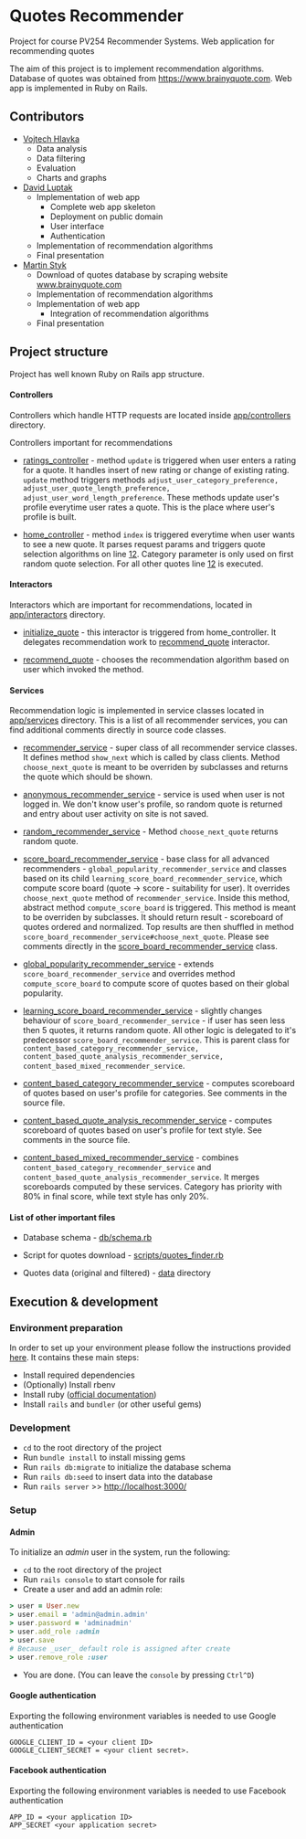 # Quotes Recommender
Project for course PV254 Recommender Systems. Web application for recommending quotes

The aim of this project is to implement recommendation algorithms. Database of quotes was obtained from https://www.brainyquote.com. 
Web app is implemented in Ruby on Rails.

## Contributors
* [Vojtech Hlavka](https://github.com/vojtechhlavka) 
  * Data analysis
  * Data filtering
  * Evaluation
  * Charts and graphs
* [David Luptak](https://github.com/DavidLuptak) 
  * Implementation of web app
    * Complete web app skeleton
    * Deployment on public domain
    * User interface
    * Authentication
  * Implementation of recommendation algorithms
  * Final presentation
* [Martin Styk](https://github.com/MartinStyk) 
  * Download of quotes database by scraping website www.brainyquote.com
  * Implementation of recommendation algorithms
  * Implementation of web app
    * Integration of recommendation algorithms 
  * Final presentation

## Project structure
Project has well known Ruby on Rails app structure.

#### Controllers
Controllers which handle HTTP requests are located inside [app/controllers](./app/controllers) directory.

Controllers important for recommendations
* [ratings_controller](./app/controllers/ratings_controller.rb) - method ``update`` is triggered when user enters a rating for a quote.  It handles insert of new rating or change of existing rating. ``update``  method triggers methods ``adjust_user_category_preference, adjust_user_quote_length_preference, adjust_user_word_length_preference``. These methods update user's profile everytime user rates a quote. This is the place where user's profile is built.

* [home_controller](./app/controllers/home_controller.rb) - method ``index`` is triggered everytime when user wants to see a new quote. It parses request params and triggers quote selection algorithms on line [12](./app/controllers/home_controller.rb#L12). Category parameter is only used on first random quote selection. For all other quotes line [12](./app/controllers/home_controller.rb#L12) is executed.


#### Interactors
Interactors which are important for recommendations, located in [app/interactors](./app/interactors) directory.

* [initialize_quote](./app/interactors/initialize_quote.rb) - this interactor is triggered from home_controller. It delegates recommendation work to [recommend_quote](./app/interactors/recommend_quote.rb) interactor.

* [recommend_quote](./app/interactors/recommend_quote.rb) - chooses the recommendation algorithm based on user which invoked the method.

#### Services
Recommendation logic is implemented in service classes located in [app/services](./app/services) directory.
This is a list of all recommender services, you can find additional comments directly in source code classes.

* [recommender_service](./app/services/recommender_service.rb) - super class of all recommender service classes. It defines method ``show_next`` which is called by class clients. Method ``choose_next_quote`` is meant to be overriden by subclasses and returns the quote which should be shown.

* [anonymous_recommender_service](./app/services/anonymous_recommender_service.rb) - service is used when user is not logged in. We don't know user's profile, so random quote is returned and entry about user activity on site is not saved.

* [random_recommender_service](./app/services/random_recommender_service.rb) -  Method ``choose_next_quote`` returns random quote.

* [score_board_recommender_service](./app/services/score_board_recommender_service.rb) - base class for all advanced recommenders - ``global_popularity_recommender_service`` and classes based on its child ``learning_score_board_recommender_service``, which compute score board (quote -> score - suitability for user). It overrides `choose_next_quote` method of ``recommender_service``. Inside this method, abstract method ``compute_score_board`` is triggered. This method is meant to be overriden by subclasses. It should return result - scoreboard of quotes ordered and normalized. Top results are then shuffled in method ``score_board_recommender_service#choose_next_quote``. Please see comments directly in the [score_board_recommender_service](./app/services/score_board_recommender_service.rb) class.

* [global_popularity_recommender_service](./app/services/global_popularity_recommender_service.rb) - extends ``score_board_recommender_service`` and overrides method ``compute_score_board`` to compute score of quotes based on their global popularity.

* [learning_score_board_recommender_service](./app/services/learning_score_board_recommender_service.rb) - slightly changes behaviour of ``score_board_recommender_service`` - if user has seen less then 5 quotes, it returns random quote. All other logic is delegated to it's predecessor ``score_board_recommender_service``. This is parent class for ``content_based_category_recommender_service, content_based_quote_analysis_recommender_service, content_based_mixed_recommender_service``.

* [content_based_category_recommender_service](./app/services/content_based_category_recommender_service.rb) - computes scoreboard of quotes based on user's profile for categories. See comments in the source file.

* [content_based_quote_analysis_recommender_service](./app/services/content_based_quote_analysis_recommender_service.rb
) - computes scoreboard of quotes based on user's profile for text style. See comments in the source file.

* [content_based_mixed_recommender_service](./app/services/content_based_mixed_recommender_service.rb) - combines ``content_based_category_recommender_service`` and  ``content_based_quote_analysis_recommender_service``. It merges scoreboards computed by these services. Category has priority with 80% in final score, while text style has only 20%.

#### List of other important files

* Database schema - [db/schema.rb](./db/schema.rb)

* Script for quotes download - [scripts/quotes_finder.rb](./scripts/quotes_finder.rb)

* Quotes data (original and filtered) - [data](./data) directory

## Execution & development

### Environment preparation

In order to set up your environment please follow the instructions provided [here](https://github.com/municz/study-materials/wiki/Environment-preparation-%28cs%29). It contains these main steps:

* Install required dependencies
* (Optionally) Install rbenv
* Install ruby ([official documentation](https://www.ruby-lang.org/en/documentation/installation/))
* Install `rails` and `bundler` (or other useful gems)

### Development

* `cd` to the root directory of the project
* Run `bundle install` to install missing gems
* Run `rails db:migrate` to initialize the database schema
* Run `rails db:seed` to insert data into the database
* Run `rails server` >> <http://localhost:3000/>

### Setup

#### Admin

To initialize an _admin_ user in the system, run the following:

* `cd` to the root directory of the project
* Run `rails console` to start console for rails
* Create a user and add an admin role:

```ruby
> user = User.new
> user.email = 'admin@admin.admin'
> user.password = 'adminadmin'
> user.add_role :admin
> user.save
# Because _user_ default role is assigned after create
> user.remove_role :user
```
* You are done. (You can leave the `console` by pressing `Ctrl^D`)

#### Google authentication

Exporting the following environment variables is needed to use Google authentication
```
GOOGLE_CLIENT_ID = <your client ID>
GOOGLE_CLIENT_SECRET = <your client secret>.
```

#### Facebook authentication

Exporting the following environment variables is needed to use Facebook authentication
```
APP_ID = <your application ID>
APP_SECRET <your application secret>
```
